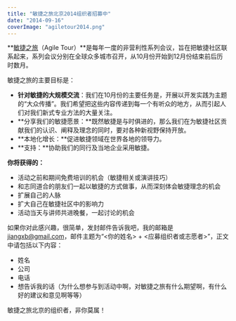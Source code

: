 ```yaml
---
title: "敏捷之旅北京2014组织者招募中"
date: "2014-09-16"
coverImage: "agiletour2014.png"
---
```


**[敏捷之旅](https://agiletour.cn)（Agile Tour）**是每年一度的非营利性系列会议，旨在把敏捷社区联系起来，系列会议分别在全球众多城市召开，从10月份开始到12月份结束前后历时数月。

敏捷之旅的主要目标是：

- **针对敏捷的大规模交流**：我们在10月份的主要任务是，开展以开发实践为主题的“大众传播”。我们希望把这些内容传递到每一个有听众的地方，从而引起人们对我们新式专业方法的大量关注。
- **分享我们的敏捷愿景：**既然敏捷是与时俱进的，那么我们在为敏捷社区贡献我们的认识、阐释及理念的同时，要对各种新视野保持开放。
- **本地化增长：**促进敏捷领域在世界各地的领导力。
- **支持：**协助我们的同行及当地企业采用敏捷。

**你将获得的：**

- 活动之前和期间免费培训的机会（敏捷相关或演讲技巧）
- 和志同道合的朋友们一起以敏捷的方式做事，从而深刻体会敏捷理念的机会
- 扩展自己的人脉
- 扩大自己在敏捷社区中的影响力
- 活动当天与讲师共进晚餐，一起讨论的机会

如果你对此感兴趣，很简单，发封邮件告诉我吧，我的邮箱是[j](mailto:houbowei@gmail.com)iangxb@gmail.com，邮件主题为“<你的姓名> + <应募组织者或志愿者>”，正文中请包括以下内容：

- 姓名
- 公司
- 电话
- 想告诉我的话（为什么想参与到活动中啊，对敏捷之旅有什么期望啊，有什么好的建议和意见啊等等）

敏捷之旅北京的组织者，非你莫属！
